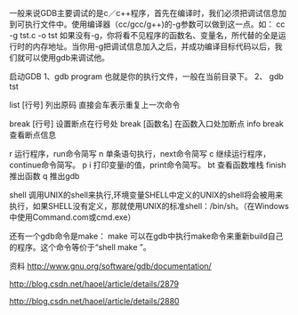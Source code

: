 一般来说GDB主要调试的是c／c++程序，首先在编译时，我们必须把调试信息加到可执行文件中。使用编译器（cc/gcc/g++)的-g参数可以做到这一点。如：
cc -g tst.c -o tst
如果没有-g，你将看不见程序的函数名、变量名，所代替的全是运行时的内存地址。当你用-g把调试信息加入之后，并成功编译目标代码以后，我们就可以使用gdb来调试他。

启动GDB
1、gdb <program>
    program 也就是你的执行文件，一般在当前目录下。
2、
gdb tst

list [行号]    列出原码
直接会车表示重复上一次命令


break [行号] 设置断点在行号处
break [函数名] 在函数入口处加断点
info break  查看断点信息


r 运行程序，run命令简写
n   单条语句执行，next命令简写
c   继续运行程序，continue命令简写。
p i  打印变量i的值，print命令简写。
bt  查看函数堆栈
finish  推出函数
q   推出gdb

shell <command string> 调用UNIX的shell来执行<command string>,环境变量SHELL中定义的UNIX的shell将会被用来执行<command string>，如果SHELL没有定义，那就使用UNIX的标准shell：/bin/sh。（在Windows中使用Command.com或cmd.exe）

还有一个gdb命令是make：
    make <make-args> 
        可以在gdb中执行make命令来重新build自己的程序。这个命令等价于“shell make <make-args>”。





























资料
http://www.gnu.org/software/gdb/documentation/

http://blog.csdn.net/haoel/article/details/2879

http://blog.csdn.net/haoel/article/details/2880

